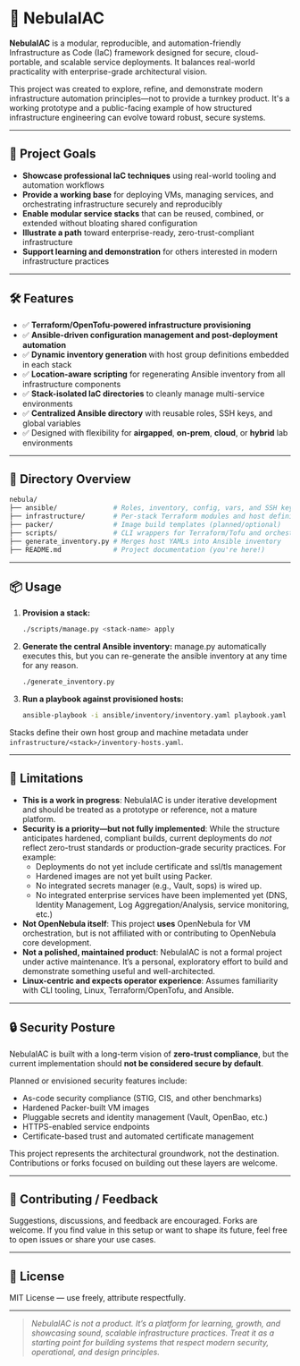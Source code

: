 # 🌌 NebulaIAC

**NebulaIAC** is a modular, reproducible, and automation-friendly Infrastructure as Code (IaC) framework designed for secure, cloud-portable, and scalable service deployments. It balances real-world practicality with enterprise-grade architectural vision.

This project was created to explore, refine, and demonstrate modern infrastructure automation principles—not to provide a turnkey product. It's a working prototype and a public-facing example of how structured infrastructure engineering can evolve toward robust, secure systems.

---

## 🚀 Project Goals

- **Showcase professional IaC techniques** using real-world tooling and automation workflows
- **Provide a working base** for deploying VMs, managing services, and orchestrating infrastructure securely and reproducibly
- **Enable modular service stacks** that can be reused, combined, or extended without bloating shared configuration
- **Illustrate a path** toward enterprise-ready, zero-trust-compliant infrastructure
- **Support learning and demonstration** for others interested in modern infrastructure practices

---

## 🛠 Features

- ✅ **Terraform/OpenTofu-powered infrastructure provisioning**
- ✅ **Ansible-driven configuration management and post-deployment automation**
- ✅ **Dynamic inventory generation** with host group definitions embedded in each stack
- ✅ **Location-aware scripting** for regenerating Ansible inventory from all infrastructure components
- ✅ **Stack-isolated IaC directories** to cleanly manage multi-service environments
- ✅ **Centralized Ansible directory** with reusable roles, SSH keys, and global variables
- ✅ Designed with flexibility for **airgapped**, **on-prem**, **cloud**, or **hybrid** lab environments

---

## 📂 Directory Overview

```bash
nebula/
├── ansible/              # Roles, inventory, config, vars, and SSH keys
├── infrastructure/       # Per-stack Terraform modules and host definitions
├── packer/               # Image build templates (planned/optional)
├── scripts/              # CLI wrappers for Terraform/Tofu and orchestration
├── generate_inventory.py # Merges host YAMLs into Ansible inventory
├── README.md             # Project documentation (you're here!)
```

---

## 📦 Usage

1. **Provision a stack:**

   ```bash
   ./scripts/manage.py <stack-name> apply
   ```

2. **Generate the central Ansible inventory:**
manage.py automatically executes this, but you can re-generate the ansible inventory at any time for any reason. 
   ```bash
   ./generate_inventory.py
   ```

3. **Run a playbook against provisioned hosts:**

   ```bash
   ansible-playbook -i ansible/inventory/inventory.yaml playbook.yaml
   ```

Stacks define their own host group and machine metadata under `infrastructure/<stack>/inventory-hosts.yaml`.

---

## 📌 Limitations

- **This is a work in progress**: NebulaIAC is under iterative development and should be treated as a prototype or reference, not a mature platform.
- **Security is a priority—but not fully implemented**: While the structure anticipates hardened, compliant builds, current deployments do _not_ reflect zero-trust standards or production-grade security practices. For example:
  - Deployments do not yet include certificate and ssl/tls management
  - Hardened images are not yet built using Packer.
  - No integrated secrets manager (e.g., Vault, sops) is wired up.
  - No integrated enterprise services have been implemented yet (DNS, Identity Management, Log Aggregation/Analysis, service monitoring, etc.)
- **Not OpenNebula itself**: This project **uses** OpenNebula for VM orchestration, but is not affiliated with or contributing to OpenNebula core development.
- **Not a polished, maintained product**: NebulaIAC is not a formal project under active maintenance. It’s a personal, exploratory effort to build and demonstrate something useful and well-architected.
- **Linux-centric and expects operator experience**: Assumes familiarity with CLI tooling, Linux, Terraform/OpenTofu, and Ansible.

---

## 🔒 Security Posture

NebulaIAC is built with a long-term vision of **zero-trust compliance**, but the current implementation should **not be considered secure by default**.

Planned or envisioned security features include:

- As-code security compliance (STIG, CIS, and other benchmarks)
- Hardened Packer-built VM images
- Pluggable secrets and identity management (Vault, OpenBao, etc.)
- HTTPS-enabled service endpoints
- Certificate-based trust and automated certificate management

This project represents the architectural groundwork, not the destination. Contributions or forks focused on building out these layers are welcome.

---

## 🙌 Contributing / Feedback

Suggestions, discussions, and feedback are encouraged. Forks are welcome. If you find value in this setup or want to shape its future, feel free to open issues or share your use cases.

---

## 📄 License

MIT License — use freely, attribute respectfully.

---

> _NebulaIAC is not a product. It’s a platform for learning, growth, and showcasing sound, scalable infrastructure practices. Treat it as a starting point for building systems that respect modern security, operational, and design principles._

